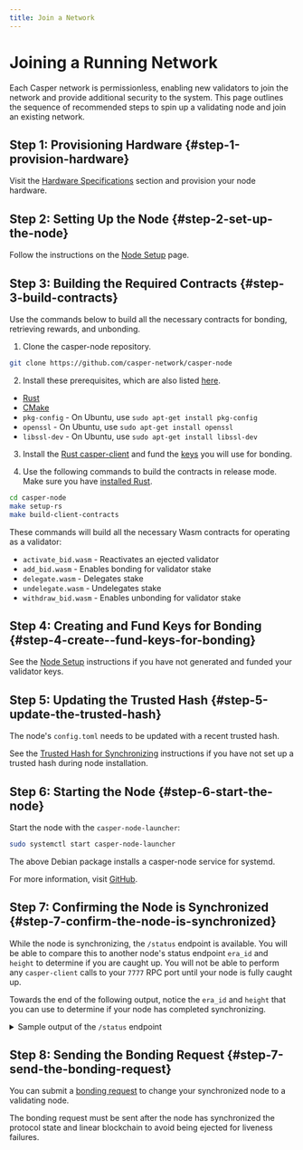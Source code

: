 ```yaml
---
title: Join a Network
---
```


# Joining a Running Network

Each Casper network is permissionless, enabling new validators to join the network and provide additional security to the system. This page outlines the sequence of recommended steps to spin up a validating node and join an existing network.

## Step 1: Provisioning Hardware {#step-1-provision-hardware}

Visit the [Hardware Specifications](./hardware.md) section and provision your node hardware.

## Step 2: Setting Up the Node {#step-2-set-up-the-node}

Follow the instructions on the [Node Setup](./install-node.md) page. 

## Step 3: Building the Required Contracts {#step-3-build-contracts}

Use the commands below to build all the necessary contracts for bonding, retrieving rewards, and unbonding.

1. Clone the casper-node repository. 

```bash
git clone https://github.com/casper-network/casper-node
```

2. Install these prerequisites, which are also listed [here](https://github.com/casper-network/casper-node#pre-requisites-for-building).

- [Rust](../../developers/writing-onchain-code/getting-started.md#installing-rust)
- [CMake](https://cgold.readthedocs.io/en/latest/first-step/installation.html)
- `pkg-config` - On Ubuntu, use `sudo apt-get install pkg-config`
- `openssl` - On Ubuntu, use `sudo apt-get install openssl`
- `libssl-dev` - On Ubuntu, use `sudo apt-get install libssl-dev`

3. Install the [Rust casper-client](../../developers/prerequisites.md#install-casper-client) and fund the [keys](../setup/basic-node-configuration.md#create-fund-keys) you will use for bonding.

4. Use the following commands to build the contracts in release mode. Make sure you have [installed Rust](../../developers/writing-onchain-code/getting-started.md#installing-rust).

```bash
cd casper-node
make setup-rs
make build-client-contracts
```

These commands will build all the necessary Wasm contracts for operating as a validator:
- `activate_bid.wasm` - Reactivates an ejected validator
- `add_bid.wasm` - Enables bonding for validator stake
- `delegate.wasm` - Delegates stake
- `undelegate.wasm` - Undelegates stake
- `withdraw_bid.wasm` - Enables unbonding for validator stake

## Step 4: Creating and Fund Keys for Bonding {#step-4-create--fund-keys-for-bonding}

See the [Node Setup](./basic-node-configuration.md#create-fund-keys) instructions if you have not generated and funded your validator keys.

## Step 5: Updating the Trusted Hash {#step-5-update-the-trusted-hash}

The node's `config.toml` needs to be updated with a recent trusted hash. 

See the [Trusted Hash for Synchronizing](./basic-node-configuration.md#trusted-hash-for-synchronizing) instructions if you have not set up a trusted hash during node installation.

## Step 6: Starting the Node {#step-6-start-the-node}

Start the node with the `casper-node-launcher`:

```bash
sudo systemctl start casper-node-launcher
```

The above Debian package installs a casper-node service for systemd. 

For more information, visit [GitHub](https://github.com/casper-network/casper-node/wiki#node-operators).

## Step 7: Confirming the Node is Synchronized {#step-7-confirm-the-node-is-synchronized}

While the node is synchronizing, the `/status` endpoint is available. You will be able to compare this to another node's status endpoint `era_id` and `height` to determine if you are caught up. You will not be able to perform any `casper-client` calls to your `7777` RPC port until your node is fully caught up.

Towards the end of the following output, notice the `era_id` and `height` that you can use to determine if your node has completed synchronizing.

<details>
<summary>Sample output of the <code>/status</code> endpoint</summary>

```json
{
  "api_version": "1.4.3",
  "chainspec_name": "casper-test",
  "starting_state_root_hash": "e2218b6bdb8137a178f242e9de24ef5db06af7925e8e4c65fa82d41df38f4576",
  "peers": [
    {
      "node_id": "tls:0097..b253",
      "address": "18.163.249.168:35000"
    },
    ...
    ...
    ...
    {
      "node_id": "tls:ff95..c014",
      "address": "93.186.201.14:35000"
    }
  ],
  "last_added_block_info": {
    "hash": "8280de05cb34071f276fbe7c69a07cb325ddd373f685877911238b614bdcc5b1",
    "timestamp": "2022-01-04T15:33:08.224Z",
    "era_id": 3240,
    "height": 430162,
    "state_root_hash": "ec4ff5c4d0a9021984b56e2b6de4a57188101c24e09b765c3fee740353690076",
    "creator": "01ace6578907bfe6eba3a618e863bbe7274284c88e405e2857be80dd094726a223"
  },
  "our_public_signing_key": "01cb41ee07d1827e243588711d45040fe46402bf3901fb550abfd08d1341700270",
  "round_length": null,
  "next_upgrade": null,
  "build_version": "1.4.3-a44bed1fd-casper-mainnet",
  "uptime": "25days 1h 48m 22s 47ms"
}
```
</details>

## Step 8: Sending the Bonding Request {#step-7-send-the-bonding-request}

You can submit a [bonding request](../becoming-a-validator/bonding.md) to change your synchronized node to a validating node.

The bonding request must be sent after the node has synchronized the protocol state and linear blockchain to avoid being ejected for liveness failures.



